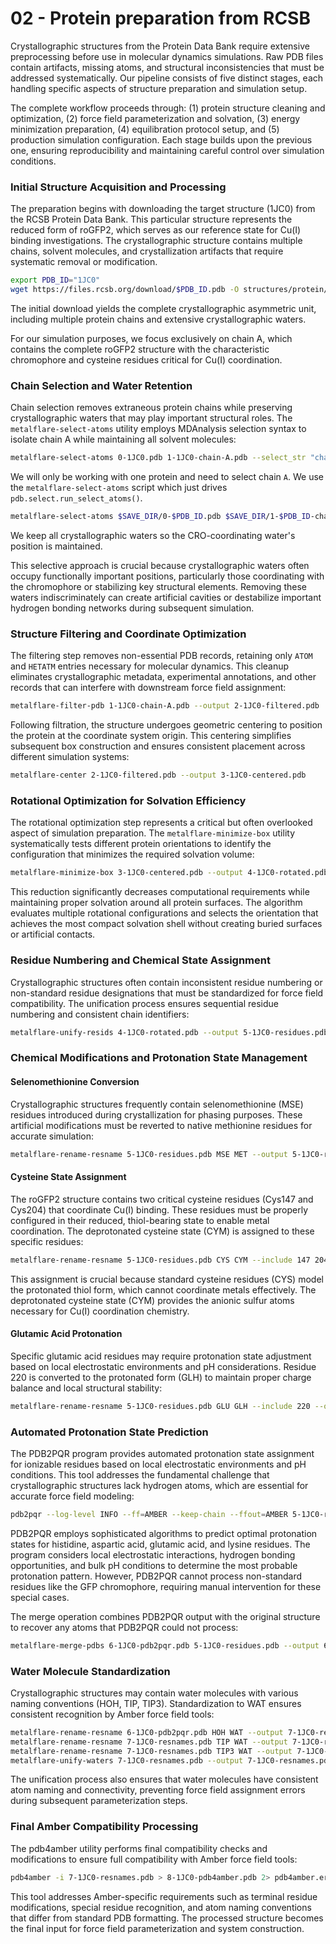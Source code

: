 # 02 - Protein preparation from RCSB

Crystallographic structures from the Protein Data Bank require extensive preprocessing before use in molecular dynamics simulations. Raw PDB files contain artifacts, missing atoms, and structural inconsistencies that must be addressed systematically. Our pipeline consists of five distinct stages, each handling specific aspects of structure preparation and simulation setup.

The complete workflow proceeds through: (1) protein structure cleaning and optimization, (2) force field parameterization and solvation, (3) energy minimization preparation, (4) equilibration protocol setup, and (5) production simulation configuration. Each stage builds upon the previous one, ensuring reproducibility and maintaining careful control over simulation conditions.

### Initial Structure Acquisition and Processing

The preparation begins with downloading the target structure (1JC0) from the RCSB Protein Data Bank. This particular structure represents the reduced form of roGFP2, which serves as our reference state for Cu(I) binding investigations. The crystallographic structure contains multiple chains, solvent molecules, and crystallization artifacts that require systematic removal or modification.

```bash
export PDB_ID="1JC0"
wget https://files.rcsb.org/download/$PDB_ID.pdb -O structures/protein/0-$PDB_ID.pdb
```

The initial download yields the complete crystallographic asymmetric unit, including multiple protein chains and extensive crystallographic waters.


<div id="original-pdb" class="mol-container"></div>
<script>
var uri = 'https://files.rcsb.org/view/1JC0.pdb';
jQuery.ajax( uri, {
    success: function(data) {
        // https://3dmol.org/doc/GLViewer.html
        let viewer = $3Dmol.createViewer(
            document.querySelector('#original-pdb'),
            { backgroundAlpha: '0.0' }
        );
        viewer.addModel( data, 'pdb' );
        viewer.setStyle({}, {cartoon: {color: 'spectrum'}});
        viewer.setStyle({resn: 'CRO'}, {stick: {}});
        viewer.setStyle({resn: 'HOH'}, {sphere: {scale: '0.3', opacity: '0.95'}});
        viewer.zoomTo();
        viewer.render();
    },
    error: function(hdr, status, err) {
        console.error( "Failed to load " + uri + ": " + err );
    },
});
</script>


For our simulation purposes, we focus exclusively on chain A, which contains the complete roGFP2 structure with the characteristic chromophore and cysteine residues critical for Cu(I) coordination.

### Chain Selection and Water Retention

Chain selection removes extraneous protein chains while preserving crystallographic waters that may play important structural roles. The `metalflare-select-atoms` utility employs MDAnalysis selection syntax to isolate chain A while maintaining all solvent molecules:

```bash
metalflare-select-atoms 0-1JC0.pdb 1-1JC0-chain-A.pdb --select_str "chainID A"
```

We will only be working with one protein and need to select chain `A`.
We use the `metalflare-select-atoms` script which just drives `pdb.select.run_select_atoms()`.

```bash
metalflare-select-atoms $SAVE_DIR/0-$PDB_ID.pdb $SAVE_DIR/1-$PDB_ID-chain-A.pdb --select_str "chainID A"
```

We keep all crystallographic waters so the CRO-coordinating water's position is maintained.

<div id="select-chain-a" class="mol-container"></div>
<script>
var uri = 'https://files.rcsb.org/view/1JC0.pdb';
jQuery.ajax( uri, {
    success: function(data) {
        // https://3dmol.org/doc/GLViewer.html
        let viewer = $3Dmol.createViewer(
            document.querySelector('#select-chain-a'),
            { backgroundAlpha: '0.0' }
        );
        viewer.addModel( data, 'pdb' );
        viewer.setStyle({chain: 'A'}, {cartoon: {color: 'spectrum'}});
        viewer.setStyle({chain: 'A', resn: 'CRO'}, {stick: {}, cartoon: {color: "spectrum"}});
        viewer.setStyle({resn: 'HOH'}, {sphere: {scale: '0.3', opacity: '0.95'}});
        viewer.setStyle({chain: 'B'}, {});
        viewer.setStyle({chain: 'C'}, {});
        viewer.zoomTo({chain: 'A'});
        viewer.render();
    },
    error: function(hdr, status, err) {
        console.error( "Failed to load " + uri + ": " + err );
    },
});
</script>

This selective approach is crucial because crystallographic waters often occupy functionally important positions, particularly those coordinating with the chromophore or stabilizing key structural elements. Removing these waters indiscriminately can create artificial cavities or destabilize important hydrogen bonding networks during subsequent simulation.

### Structure Filtering and Coordinate Optimization

The filtering step removes non-essential PDB records, retaining only `ATOM` and `HETATM` entries necessary for molecular dynamics. This cleanup eliminates crystallographic metadata, experimental annotations, and other records that can interfere with downstream force field assignment:

```bash
metalflare-filter-pdb 1-1JC0-chain-A.pdb --output 2-1JC0-filtered.pdb
```

Following filtration, the structure undergoes geometric centering to position the protein at the coordinate system origin. This centering simplifies subsequent box construction and ensures consistent placement across different simulation systems:

```bash
metalflare-center 2-1JC0-filtered.pdb --output 3-1JC0-centered.pdb
```

### Rotational Optimization for Solvation Efficiency

The rotational optimization step represents a critical but often overlooked aspect of simulation preparation. The `metalflare-minimize-box` utility systematically tests different protein orientations to identify the configuration that minimizes the required solvation volume:

```bash
metalflare-minimize-box 3-1JC0-centered.pdb --output 4-1JC0-rotated.pdb
```

This reduction significantly decreases computational requirements while maintaining proper solvation around all protein surfaces. The algorithm evaluates multiple rotational configurations and selects the orientation that achieves the most compact solvation shell without creating buried surfaces or artificial contacts.

### Residue Numbering and Chemical State Assignment

Crystallographic structures often contain inconsistent residue numbering or non-standard residue designations that must be standardized for force field compatibility. The unification process ensures sequential residue numbering and consistent chain identifiers:

```bash
metalflare-unify-resids 4-1JC0-rotated.pdb --output 5-1JC0-residues.pdb
```

### Chemical Modifications and Protonation State Management

#### Selenomethionine Conversion

Crystallographic structures frequently contain selenomethionine (MSE) residues introduced during crystallization for phasing purposes. These artificial modifications must be reverted to native methionine residues for accurate simulation:

```bash
metalflare-rename-resname 5-1JC0-residues.pdb MSE MET --output 5-1JC0-residues.pdb
```

#### Cysteine State Assignment

The roGFP2 structure contains two critical cysteine residues (Cys147 and Cys204) that coordinate Cu(I) binding. These residues must be properly configured in their reduced, thiol-bearing state to enable metal coordination. The deprotonated cysteine state (CYM) is assigned to these specific residues:

```bash
metalflare-rename-resname 5-1JC0-residues.pdb CYS CYM --include 147 204 --output 5-1JC0-residues.pdb
```

This assignment is crucial because standard cysteine residues (CYS) model the protonated thiol form, which cannot coordinate metals effectively. The deprotonated cysteine state (CYM) provides the anionic sulfur atoms necessary for Cu(I) coordination chemistry.

#### Glutamic Acid Protonation

Specific glutamic acid residues may require protonation state adjustment based on local electrostatic environments and pH considerations. Residue 220 is converted to the protonated form (GLH) to maintain proper charge balance and local structural stability:

```bash
metalflare-rename-resname 5-1JC0-residues.pdb GLU GLH --include 220 --output 5-1JC0-residues.pdb
```

### Automated Protonation State Prediction

The PDB2PQR program provides automated protonation state assignment for ionizable residues based on local electrostatic environments and pH conditions. This tool addresses the fundamental challenge that crystallographic structures lack hydrogen atoms, which are essential for accurate force field modeling:

```bash
pdb2pqr --log-level INFO --ff=AMBER --keep-chain --ffout=AMBER 5-1JC0-residues.pdb 6-1JC0-pdb2pqr.pdb
```

PDB2PQR employs sophisticated algorithms to predict optimal protonation states for histidine, aspartic acid, glutamic acid, and lysine residues. The program considers local electrostatic interactions, hydrogen bonding opportunities, and bulk pH conditions to determine the most probable protonation pattern. However, PDB2PQR cannot process non-standard residues like the GFP chromophore, requiring manual intervention for these special cases.

The merge operation combines PDB2PQR output with the original structure to recover any atoms that PDB2PQR could not process:

```bash
metalflare-merge-pdbs 6-1JC0-pdb2pqr.pdb 5-1JC0-residues.pdb --output 6-1JC0-pdb2pqr.pdb
```

### Water Molecule Standardization

Crystallographic structures may contain water molecules with various naming conventions (HOH, TIP, TIP3). Standardization to WAT ensures consistent recognition by Amber force field tools:

```bash
metalflare-rename-resname 6-1JC0-pdb2pqr.pdb HOH WAT --output 7-1JC0-resnames.pdb
metalflare-rename-resname 7-1JC0-resnames.pdb TIP WAT --output 7-1JC0-resnames.pdb
metalflare-rename-resname 7-1JC0-resnames.pdb TIP3 WAT --output 7-1JC0-resnames.pdb
metalflare-unify-waters 7-1JC0-resnames.pdb --output 7-1JC0-resnames.pdb
```

The unification process also ensures that water molecules have consistent atom naming and connectivity, preventing force field assignment errors during subsequent parameterization steps.

### Final Amber Compatibility Processing

The pdb4amber utility performs final compatibility checks and modifications to ensure full compatibility with Amber force field tools:

```bash
pdb4amber -i 7-1JC0-resnames.pdb > 8-1JC0-pdb4amber.pdb 2> pdb4amber.err
```

This tool addresses Amber-specific requirements such as terminal residue modifications, special residue recognition, and atom naming conventions that differ from standard PDB formatting. The processed structure becomes the final input for force field parameterization and system construction.

<!-- LINKS -->

[pdb2pqr]: https://github.com/Electrostatics/pdb2pqr
